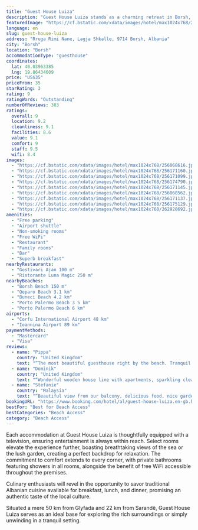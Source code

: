 ```yaml
---
title: "Guest House Luiza"
description: "Guest House Luiza stands as a charming retreat in Borsh, offering a serene escape just 47 km away from the bustling streets of Corfu Town."
featuredImage: "https://cf.bstatic.com/xdata/images/hotel/max1024x768/256068616.jpg?k=a7b71c98649928c96bba66b856becf2908ca50270074993da6e6e46a85c43ed3&o=&hp=1"
language: en
slug: guest-house-luiza
address: "Rruga Rimi Nane, Lagja Shkalle, 9714 Borsh, Albania"
city: "Borsh"
location: "Borsh"
accommodationType: "guesthouse"
coordinates:
  lat: 40.03963385
  lng: 19.86434609
price: "US$35"
priceFrom: 35
starRating: 3
rating: 9
ratingWords: "Outstanding"
numberOfReviews: 383
ratings:
  overall: 9
  location: 9.2
  cleanliness: 9.1
  facilities: 8.6
  value: 9.1
  comfort: 9
  staff: 9.5
  wifi: 8.4
images:
  - "https://cf.bstatic.com/xdata/images/hotel/max1024x768/256068616.jpg?k=a7b71c98649928c96bba66b856becf2908ca50270074993da6e6e46a85c43ed3&o=&hp=1"
  - "https://cf.bstatic.com/xdata/images/hotel/max1024x768/256171160.jpg?k=1695f6421816fcfd16cb2a1f59ec7b69f9478cb7ef4b65b762dcf475cadb2a33&o=&hp=1"
  - "https://cf.bstatic.com/xdata/images/hotel/max1024x768/256171099.jpg?k=d9e5e14a3c3a5e438362b671294de6506e879c971aa355be65d691d2382f82da&o=&hp=1"
  - "https://cf.bstatic.com/xdata/images/hotel/max1024x768/256174790.jpg?k=729a8f1cce538ad727492b88f171da009273db1a05112ea4e0bce1f22b4073f4&o=&hp=1"
  - "https://cf.bstatic.com/xdata/images/hotel/max1024x768/256171145.jpg?k=7fe70c4bf7815eaf74509240f37b3b9e543873fe61b0cfd02f3be722de16f23e&o=&hp=1"
  - "https://cf.bstatic.com/xdata/images/hotel/max1024x768/256068562.jpg?k=742f57b713e7e5f5974d2bd525a00ebba6dcce535d1d1899fc62607c26d25931&o=&hp=1"
  - "https://cf.bstatic.com/xdata/images/hotel/max1024x768/256171137.jpg?k=22fdac38f02ecb25858c65445f31db1b930a2b092c87755431cb41a6f198e49d&o=&hp=1"
  - "https://cf.bstatic.com/xdata/images/hotel/max1024x768/256175129.jpg?k=2ea3d310f6c109428860e5ed938ebc41f25fb7598bfb6e2b2c0d0f58b48c8425&o=&hp=1"
  - "https://cf.bstatic.com/xdata/images/hotel/max1024x768/262928692.jpg?k=01a18747a188a2583a71449f14931cf9a895abb11d20d2b6ed383636ca77c462&o=&hp=1"
amenities:
  - "Free parking"
  - "Airport shuttle"
  - "Non-smoking rooms"
  - "Free WiFi"
  - "Restaurant"
  - "Family rooms"
  - "Bar"
  - "Superb breakfast"
nearbyRestaurants:
  - "Gostivari Ajan 100 m"
  - "Ristorante Luna Magic 250 m"
nearbyBeaches:
  - "Borsh Beach 150 m"
  - "Qeparo Beach 3.1 km"
  - "Buneci Beach 4.2 km"
  - "Porto Palermo Beach 3 5 km"
  - "Porto Palermo Beach 6 km"
airports:
  - "Corfu International Airport 48 km"
  - "Ioannina Airport 89 km"
paymentMethods:
  - "Mastercard"
  - "Visa"
reviews:
  - name: "Pippa"
    country: "United Kingdom"
    text: "“The most beautiful guesthouse right by the beach. Tranquil setting surrounded by the owners fruit orchards and chickens. Lovely outdoor seating and the hosts run a restaurant so we had a lovely dinner and breakfast. Very friendly. Spacious and...”"
  - name: "Dominik"
    country: "United Kingdom"
    text: "“Wonderful wooden house line with apartments, sparkling clean and comfy, beautiful garden with opportunity to have breakfast, dinner, drinks. Family business and you feel it.”"
  - name: "Stefanie"
    country: "Malaysia"
    text: "“Beautiful view from our balcony, delicious food, nice garden to relax, short way to the beach.”"
bookingURL: "https://www.booking.com/hotel/al/guest-house-luiza.en-gb.html?aid=8035640"
bestFor: "Best for Beach Access"
bestCategories: "Beach Access"
category: "Beach Access"
---
```


Each accommodation at Guest House Luiza is thoughtfully equipped with a television, ensuring entertainment is always within reach. Select rooms elevate the experience further, boasting breathtaking views of the sea or the lush garden, creating a perfect backdrop for relaxation. The commitment to comfort extends to every corner, with private bathrooms featuring showers in all rooms, alongside the benefit of free WiFi accessible throughout the premises.

Culinary enthusiasts will revel in the opportunity to savor traditional Albanian cuisine available for breakfast, lunch, and dinner, promising an authentic taste of the local culture.

Situated a mere 50 km from Glyfada and 22 km from Sarandë, Guest House Luiza serves as an ideal base for exploring the rich surroundings or simply unwinding in a tranquil setting.